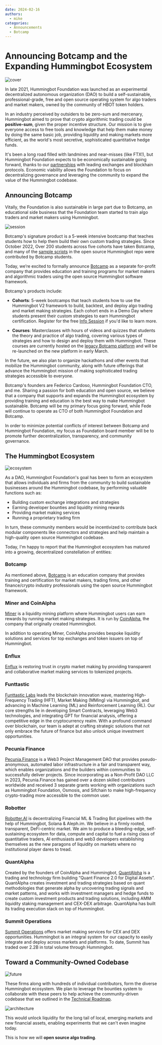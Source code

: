 ```yaml
---
date: 2024-02-16
authors:
  - mike
categories:
  - Announcements
  - Botcamp
---
```


# Announcing Botcamp and the Expanding Hummingbot Ecosystem

![cover](cover.webp)

In late 2021, Hummingbot Foundation was launched as an experimental decentralized autonomous organization (DAO) to build a self-sustainable, professional-grade, free and open source operating system for algo traders and market makers, owned by the community of HBOT token holders.

In an industry perceived by outsiders to be zero-sum and mercenary, Hummingbot aimed to prove that crypto algorithmic trading could be **positive-sum**, given the proper incentive structure. Our mission is to give everyone access to free tools and knowledge that help them make money by doing the same basic job, providing liquidity and making markets more efficient, as the world's most secretive, sophisticated quantitative hedge funds. 

It's been a long road filled with landmines and near-misses (like FTX!), but Hummingbot Foundation expects to be economically sustainable going forward, thanks to our [partnerships](/about/sponsors/) with leading exchanges and blockhain protocols. Economic viability allows the Foundation to focus on decentralizing governance and leveraging the community to expand the value of the Hummingbot codebase.

## Announcing Botcamp

Vitally, the Foundation is also sustainable in large part due to Botcamp, an educational side business that the Foundation team started to train algo traders and market makers using Hummingbot.

![session](session.png)

Botcamp's signature product is a 5-week intensive bootcamp that teaches students how to help them build their own custom trading strategies. Since October 2022, Over 200 students across five cohorts have taken Botcamp, and many of the [sample scripts](https://github.com/hummingbot/hummingbot/tree/master/scripts/archived_scripts/community_scripts) in the open source Hummingbot repo were contributed by Botcamp students.

Today, we’re excited to formally announce [Botcamp](https://www.botcamp.xyz) as a separate for-profit company that provides education and training programs for market makers and algorithmic traders using the open source Hummingbot software framework. 

Botcamp's products include:

<!-- more -->

* **Cohorts**: 5-week bootcamps that teach students how to use the Hummingbot V2 framework to build, backtest, and deploy algo trading and market making strategies. Each cohort ends in a Demo Day where students present their custom strategies to earn Hummingbot certification. Register for the free [Info Session](https://www.botcamp.xyz/event/botcamp-info-session-4/register) if you'd like to learn more.

- **Courses**: Masterclasses with hours of videos and quizzes that students the theory and practice of algo trading, covering various types of strategies and how to design and deploy them with Hummingbot. These courses are currently hosted on the [legacy Botcamp platform](https://botcamp.hummingbot.org) and will be re-launched on the new platform in early March.

In the future, we also plan to organize hackathons and other events that mobilize the Hummingbot community, along with future offerings that advance the Hummingbot mission of making sophisticated trading strategies accessible to everyone.

Botcamp's founders are Federico Cardoso, Hummingbot Foundation CTO, and me. Sharing a passion for both education and open source, we believe that a company that supports and expands the Hummingbot ecosystem by providing training and education is the best way to make Hummingbot sustainable. Botcamp will be my primary focus going forward, while Fede will continue to operate as CTO of both Hummingbot Foundation and Botcamp.

In order to minimize potential conflicts of interest between Botcamp and Hummingbot Foundation, my focus as Foundation board member will be to promote further decentralization, transparency, and community governance.

## The Hummingbot Ecosystem

![ecosystem](ecosystem.png)

As a DAO, Hummingbot Foundation's goal has been to form an ecosystem that allows individuals and firms from the community to build sustainable businesses around the Hummingbot codebase, by performing valuable functions such as:

* Building custom exchange integrations and strategies
* Earning developer bounties and liquidity mining rewards
* Providing market making services
* Running a proprietary trading firm

In turn, these community members would be incentivized to contribute back modular components like connectors and strategies and help maintain a high-quality open source Hummingbot codebase. 

Today, I'm happy to report that the Hummingbot ecosystem has matured into a growing, decentralized constellation of entities:

### Botcamp

As mentioned above, [Botcamp](https://www.botcamp.xyz) is an education company that provides training and certification for market makers, trading firms, and other finance/crypto industry professionals using the open source Hummingbot framework.

### Miner and CoinAlpha

[Miner](https://miner.hummingbot.io) is a liquidity mining platform where Hummingbot users can earn rewards by running market making strategies. It is run by [CoinAlpha](https://coinalpha.com), the company that originally created Hummingbot. 

In addition to operating Miner, CoinAlpha provides bespoke liquidity solutions and services for top exchanges and token issuers on top of Hummingbot.

### Enflux

[Enflux](https://www.enflux.io/) is restoring trust in crypto market making by providing transparent and collaborative market making services to tokenized projects.

### Funttastic

[Funttastic Labs](https://www.funttastic.com) leads the blockchain innovation wave, mastering High-Frequency Trading (HFT), Market Making (MMing) via Hummingbot, and advancing in Machine Learning (ML) and Reinforcement Learning (RL). Our core strengths lie in developing Smart Contracts, leveraging Web3 technologies, and integrating GPT for financial analysis, offering a competitive edge in the cryptocurrency realm. With a profound command over blockchain, our team is adept at crafting strategic solutions that not only embrace the future of finance but also unlock unique investment opportunities.

### Pecunia Finance

[Pecunia.Finance](https://pecuniafinance.com/) is a Web3 Project Management DAO that provides pseudo-anonymous, automated labor infrastructure in a fair and transparent way, which enables organizations and the builders within communities to successfully deliver projects. Since incorporating as a Non-Profit DAO LLC in 2023, Pecunia.Finance has gained over a dozen skilled contributors worldwide and received 3 separate grants working with organizations such as Hummingbot Foundation, Osmosis, and Sifchain to make high-frequency crypto-trading more accessible to the common user. 

### Robotter

[Robotter.AI](https://robotter.ai) is decentralizing Financial ML & Trading Bot pipelines with the help of Hummingbot, Solana & Aleph.im. We believe in a firmly rooted, transparent, DeFi-centric market. We aim to produce a bleeding-edge, self-sustaining ecosystem for data, compute and capital to fuel a rising class of quantitative traders, AI enthusiasts and web3 developers establishing themselves as the new paragons of liquidity on markets where no institutional player dares to tread.

### QuantAlpha

Created by the founders of CoinAlpha and Hummingbot, [QuantAlpha](https://quantalpha.ai) is a trading and technology firm building “Quant Finance 2.0 for Digital Assets”. QuantAlpha creates investment and trading strategies based on quant methodologies that generate alpha by uncovering trading signals and market patterns, and works with investment managers and hedge funds to create custom investment products and trading solutions, including AMM liquidity staking management and CEX-DEX arbitrage. QuantAlpha has built its trading execution stack on top of Hummingbot.

### Summit Operations

[Summit Operations](https://summitoperations.co/) offers market making services for CEX and DEX opportunities. Hummingbot is an integral system for our capacity to easily integrate and deploy across markets and platforms. To date, Summit has traded over 2.2B in total volume through Hummingbot.


## Toward a Community-Owned Codebase

![future](future.png)

These firms along with  hundreds of individual contributors, form the diverse Hummingbot ecosystem. We plan to leverage the bounties system to collaborate with these peers to help achieve the community-driven codebase that we outlined in the [Technical Roadmap](/blog/hummingbot-2024-technical-roadmap-innovating-for-the-future/).

![architecture](architecture.png)

This would unlock liquidity for the long tail of local, emerging markets and new financial assets, enabling experiments that we can't even imagine today. 

This is how we will **open source algo trading**.
